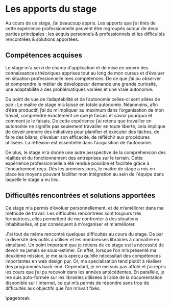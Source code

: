 Les apports du stage
=====================

Au cours de ce stage, j’ai beaucoup appris. Les apports que j’ai tirés de cette expérience professionnelle
peuvent être regroupés autour de deux parties principales : les acquis personnels & professionnels et les difficultés 
rencontrées & solutions apportées.

## Compétences acquises

Le stage m'a servi de champ d'application et de mise en œuvre des
connaissances théoriques apprises tout au long de mon cursus et d’évaluer en situation professionnelle mes compétences. 
De ce que j’ai pu observer et comprendre le métier de développeur demande une grande curiosité, une adaptabilité à 
des problématiques variées et une vraie autonomie. 


Du point de vue de l’adaptabilité et de l’autonomie celles-ci sont allées de pair : Le maitre de stage m’a 
laissé en totale autonomie. Néanmoins, afin d’être productif, j’ai du m’impliquer au maximum dans
l’organisation de mon travail, comprendre exactement ce que je faisais et savoir
pourquoi et comment je le faisais. De cette expérience j’ai retenu que travailler en
autonomie ne signifie pas seulement travailler en toute liberté, cela implique de devoir
prendre des initiatives pour planifier et exécuter des tâches, de faire des bilans,
d’évaluer son efficacité, de réfléchir aux procédures utilisées. La réflexion est
essentielle dans l’acquisition de l’autonomie.

De plus, le stage m'a donné une autre perspective de la compréhension des réalités et du fonctionnement des entreprises 
sur le terrain. Cette expérience professionnelle a été rendue possible et facilitée grâce à l'encadrement reçu. 
Dès les premiers jours, le maitre de stage a mis en place les moyens pouvant faciliter mon intégration au sein de l'équipe 
dans laquelle le stage a eu lieu. 

## Difficultés rencontrées et solutions apportées

Ce stage m’a permis d’évoluer personnellement, et de m’améliorer dans ma méthode de travail. Les
difficultés rencontrées sont toujours très formatrices, elles permettent de me confronter à des situations
inhabituelles, et par conséquent à m'organiser et m'améliorer.

J'ai tout de même rencontré quelques difficultés au cours du stage. De par la diversité des outils à
utiliser et les nombreuses librairies à connaitre en simultané. Un point important que je retiens de ce stage 
est la nécessité de devoir ne jamais se sous-estimer. En effet, lorsque l’on m’a présenté ma deuxième mission, je me suis aperçu qu’elle nécessitait 
des compétences importantes en web design pur. Or, ma spécialisation tend plutôt à réaliser des
programmes back-end. Cependant, je ne me suis pas affolé et j’ai repris les cours que j’ai pu recevoir dans les
années antécédentes. En parallèle, je me suis auto-formée sur les librairies utilisées à l’aide de la documentation
disponible sur l'internet, ce qui m’a permis de répondre sans trop de difficultés aux objectifs que
l’on m’avait fixés.

\pagebreak